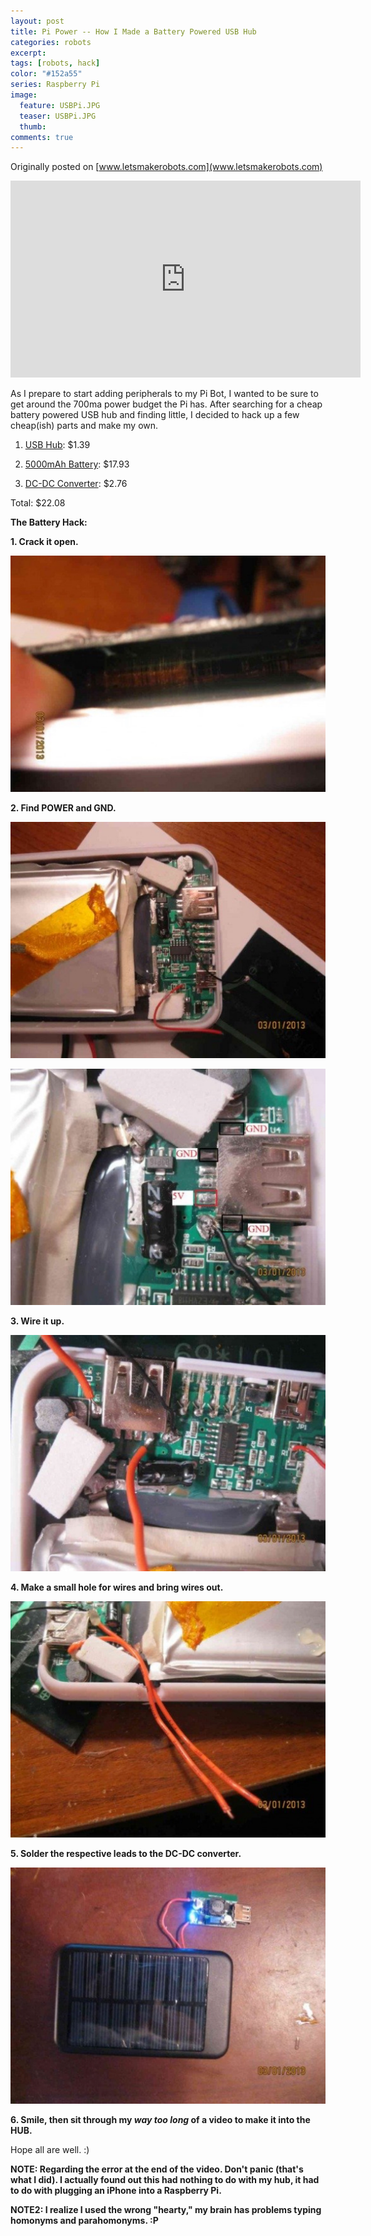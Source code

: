 ```yaml
---
layout: post
title: Pi Power -- How I Made a Battery Powered USB Hub
categories: robots
excerpt:
tags: [robots, hack]
color: "#152a55"
series: Raspberry Pi
image:
  feature: USBPi.JPG
  teaser: USBPi.JPG
  thumb:
comments: true
---
```


Originally posted on [www.letsmakerobots.com](www.letsmakerobots.com)

<div class="flex-video">
<iframe width="560" height="315" src="https://www.youtube.com/embed/nxfNJJ34a7Q" frameborder="0" allowfullscreen></iframe>
</div>

As I prepare to start adding peripherals to my Pi Bot, I wanted to be sure to get around the 700ma power budget the Pi has.  After searching for a cheap battery powered USB hub and finding little, I decided to hack up a few cheap(ish) parts and make my own.

1. [USB Hub](http://www.ebay.com/itm/Black-MINI-4-PORT-USB-1-1-HUB-Full-SPEED-For-LAPTOP-PC-/330784596118?pt=US_USB_Cables_Hubs_Adapters&hash=item4d044c6096): $1.39

2. [5000mAh Battery](http://www.fasttech.com/products/0/10003353/1248700-solar-powered-5000mah-mobile-power-battery-wcharge): $17.93

3. [DC-DC Converter](http://www.fasttech.com/products/0/10002934/1219202-dc-dc-3v-to-5-9v-2a-boost-diy-mobile-phone-power-s): $2.76

Total: $22.08

**The Battery Hack:**

**1. Crack it open.**

**![](../images/IMG_0517_1024x768.jpg)**

**2. Find POWER and GND.**

**![](../images/IMG_0518_1024x768.jpg)**

**![](../images/IMG_0521_1024x768.jpg)**

**3. Wire it up.**

**![](../images/IMG_0525_1024x768.jpg)**

**4. Make a small hole for wires and bring wires out.**

**![](../images/IMG_0526_1024x768.jpg)**

**5. Solder the respective leads to the DC-DC converter.**

**![](../images/IMG_0527_1024x768.jpg)**

**6. Smile, then sit through my _way too long_ of a video to make it into the HUB.**

Hope all are well. :)

**NOTE: Regarding the error at the end of the video.  Don't panic (that's what I did).  I actually found out this had nothing to do with my hub, it had to do with plugging an iPhone into a Raspberry Pi.**

**NOTE2: I realize I used the wrong "hearty," my brain has problems typing homonyms and parahomonyms. :P**
